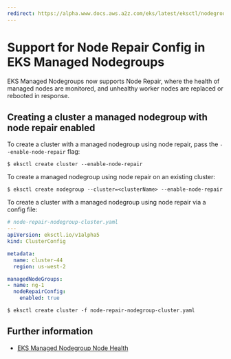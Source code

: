 ```yaml
---
redirect: https://alpha.www.docs.aws.a2z.com/eks/latest/eksctl/nodegroup-node-repair-config.html
---
```

# Support for Node Repair Config in EKS Managed Nodegroups

EKS Managed Nodegroups now supports Node Repair, where the health of managed nodes are monitored,
and unhealthy worker nodes are replaced or rebooted in response.

## Creating a cluster a managed nodegroup with node repair enabled

To create a cluster with a managed nodegroup using node repair, pass the `--enable-node-repair` flag:

```shell
$ eksctl create cluster --enable-node-repair
```

To create a managed nodegroup using node repair on an existing cluster:

```shell
$ eksctl create nodegroup --cluster=<clusterName> --enable-node-repair
```

To create a cluster with a managed nodegroup using node repair via a config file:

```yaml
# node-repair-nodegroup-cluster.yaml
---
apiVersion: eksctl.io/v1alpha5
kind: ClusterConfig

metadata:
  name: cluster-44
  region: us-west-2

managedNodeGroups:
- name: ng-1
  nodeRepairConfig:
    enabled: true

```

```shell
$ eksctl create cluster -f node-repair-nodegroup-cluster.yaml
```

## Further information

- [EKS Managed Nodegroup Node Health][eks-user-guide]

[eks-user-guide]: https://docs.aws.amazon.com/eks/latest/userguide/node-health.html
